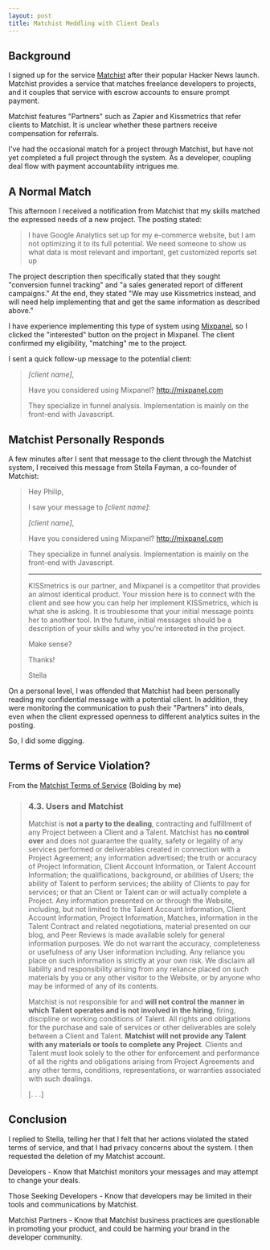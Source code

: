 ```yaml
---
layout: post
title: Matchist Meddling with Client Deals
---
```


## Background

I signed up for the service [Matchist](http://matchist.com) after their popular Hacker News launch. Matchist provides a service that matches freelance developers to projects, and it couples that service with escrow accounts to ensure prompt payment. 

Matchist features "Partners" such as Zapier and Kissmetrics that refer clients to Matchist. It is unclear whether these partners receive compensation for referrals.

I've had the occasional match for a project through Matchist, but have not yet completed a full project through the system. As a developer, coupling deal flow with payment accountability intrigues me. 


## A Normal Match


This afternoon I received a notification from Matchist that my skills matched the expressed needs of a new project. The posting stated: 

> I have Google Analytics set up for my e-commerce website, but I am not optimizing it to its full potential. We need someone to show us what data is most relevant and important, get customized reports set up

The project description then specifically stated that they sought "conversion funnel tracking" and "a sales generated report of different campaigns." At the end, they stated "We may use Kissmetrics instead, and will need help implementing that and get the same information as described above."

I have experience implementing this type of system using [Mixpanel](http://mixpanel.com), so I clicked the "interested" button on the project in Mixpanel. The client confirmed my eligibility, "matching" me to the project.

I sent a quick follow-up message to the potential client: 

>*[client name]*,
>
>Have you considered using Mixpanel?
>http://mixpanel.com
>
>They specialize in funnel analysis. Implementation is mainly on the front-end with Javascript.


## Matchist Personally Responds

A few minutes after I sent that message to the client through the Matchist system, I received this message from Stella Fayman, a co-founder of Matchist:

>Hey Philip,
>
>I saw your message to *[client name]*: 
>
> *[client name]*,
>
>Have you considered using Mixpanel?
>http://mixpanel.com

>They specialize in funnel analysis. Implementation is mainly on the front-end with Javascript.
>
>------
>
>KISSmetrics is our partner, and Mixpanel is a competitor that provides an almost identical product. Your mission here is to connect with the client and see how you can help her implement KISSmetrics, which is what she is asking. It is troublesome that your initial message points her to another tool. In the future, initial messages should be a description of your skills and why you're interested in the project.
>
>Make sense?
>
>Thanks!
>
>Stella

On a personal level, I was offended that Matchist had been personally reading my confidential message with a potential client. In addition, they were monitoring the communication to push their "Partners" into deals, even when the client expressed openness to different analytics suites in the posting. 

So, I did some digging.

## Terms of Service Violation?

From the [Matchist Terms of Service](https://matchist.com/terms-of-service) (Bolding by me)
> ### 4.3. Users and Matchist
>Matchist is **not a party to the dealing**, contracting and fulfillment of any Project between a Client and a Talent. Matchist has **no control over** and does not guarantee the quality, safety or legality of any services performed or deliverables created in connection with a Project Agreement; any information advertised; the truth or accuracy of Project Information, Client Account Information, or Talent Account Information; the qualifications, background, or abilities of Users; the ability of Talent to perform services; the ability of Clients to pay for services; or that an Client or Talent can or will actually complete a Project. Any information presented on or through the Website, including, but not limited to the Talent Account Information, Client Account Information, Project Information, Matches, information in the Talent Contract and related negotiations, material presented on our blog, and Peer Reviews is made available solely for general information purposes. We do not warrant the accuracy, completeness or usefulness of any User information including. Any reliance you place on such information is strictly at your own risk. We disclaim all liability and responsibility arising from any reliance placed on such materials by you or any other visitor to the Website, or by anyone who may be informed of any of its contents.
>
> Matchist is not responsible for and **will not control the manner in which Talent operates and is not involved in the hiring**, firing, discipline or working conditions of Talent. All rights and obligations for the purchase and sale of services or other deliverables are solely between a Client and Talent. **Matchist will not provide any Talent with any materials or tools to complete any Project**. Clients and Talent must look solely to the other for enforcement and performance of all the rights and obligations arising from Project Agreements and any other terms, conditions, representations, or warranties associated with such dealings.
>
> [. . .]

## Conclusion

I replied to Stella, telling her that I felt that her actions violated the stated terms of service, and that I had privacy concerns about the system. I then requested the deletion of my Matchist account.

Developers - Know that Matchist monitors your messages and may attempt to change your deals. 

Those Seeking Developers - Know that developers may be limited in their tools and communications by Matchist. 

Matchist Partners - Know that Matchist business practices are questionable in promoting your product, and could be harming your brand in the developer community. 

